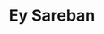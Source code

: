 ---
layout: post
layout: main
title: Ey Sareban
categories: [mohsen_namjoo]
file: /assets/music/mohsen_namjoo-ey-sareban.mp3
---